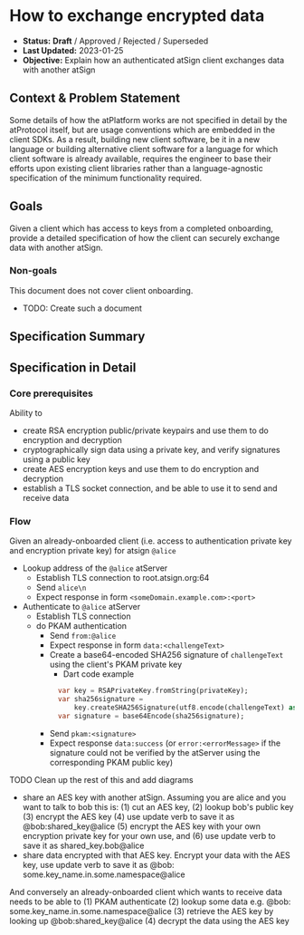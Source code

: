 # How to exchange encrypted data

* **Status:** **Draft** / Approved / Rejected / Superseded
* **Last Updated:** 2023-01-25
* **Objective:** Explain how an authenticated atSign client exchanges data with another atSign

## Context & Problem Statement

Some details of how the atPlatform works are not specified in detail by the atProtocol itself, but are
usage conventions which are embedded in the client SDKs. As a result, building new client software, be
it in a new language or building alternative client software for a language for which client software
is already available, requires the engineer to base their efforts upon existing client libraries rather
than a language-agnostic specification of the minimum functionality required.

## Goals

Given a client which has access to keys from a completed onboarding, provide a detailed specification
of how the client can securely exchange data with another atSign.

### Non-goals

This document does not cover client onboarding.

* TODO: Create such a document

## Specification Summary

## Specification in Detail
### Core prerequisites
Ability to
- create RSA encryption public/private keypairs and use them to do encryption and decryption
- cryptographically sign data using a private key, and verify signatures using a public key
- create AES encryption keys and use them to do encryption and decryption
- establish a TLS socket connection, and be able to use it to send and receive data

### Flow
Given an already-onboarded client (i.e. access to authentication private key and encryption private key) for atsign 
`@alice`
- Lookup address of the `@alice` atServer
  - Establish TLS connection to root.atsign.org:64
  - Send `alice\n`
  - Expect response in form `<someDomain.example.com>:<port>`
- Authenticate to `@alice` atServer
  - Establish TLS connection 
  - do PKAM authentication
    - Send `from:@alice`
    - Expect response in form `data:<challengeText>`
    - Create a base64-encoded SHA256 signature of `challengeText` using the client's PKAM private key
      - Dart code example
      ```dart
        var key = RSAPrivateKey.fromString(privateKey);
        var sha256signature =
            key.createSHA256Signature(utf8.encode(challengeText) as Uint8List);
        var signature = base64Encode(sha256signature);
      ```
    - Send `pkam:<signature>`
    - Expect response `data:success` (or `error:<errorMessage>` if the signature could not be verified by the atServer
      using the corresponding PKAM public key)

TODO Clean up the rest of this and add diagrams

- share an AES key with another atSign. Assuming you are alice and you want to talk to bob this is: (1) cut an AES
key, (2) lookup bob's public key (3) encrypt the AES key (4) use
update verb to save it as @bob:shared_key@alice (5) encrypt the AES key with your own encryption private key for your
own use, and (6) use update verb to save it as
shared_key.bob@alice 
- share data encrypted with that AES key. Encrypt your data with the AES key, use update verb to save it as @bob:
some.key_name.in.some.namespace@alice

And conversely an already-onboarded client which wants to receive data needs to be able to (1) PKAM authenticate (2)
lookup some data e.g. @bob:
some.key_name.in.some.namespace@alice (3) retrieve the AES key by looking up @bob:shared_key@alice (4) decrypt the data
using the AES key